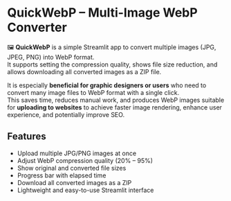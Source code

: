 # QuickWebP – Multi-Image WebP Converter

🖼️ **QuickWebP** is a simple Streamlit app to convert multiple images (JPG, JPEG, PNG) into WebP format.  
It supports setting the compression quality, shows file size reduction, and allows downloading all converted images as a ZIP file.  

It is especially **beneficial for graphic designers or users** who need to convert many image files to WebP format with a single click.  
This saves time, reduces manual work, and produces WebP images suitable for **uploading to websites** to achieve faster image rendering, enhance user experience, and potentially improve SEO.



## Features

- Upload multiple JPG/PNG images at once
- Adjust WebP compression quality (20% – 95%)
- Show original and converted file sizes
- Progress bar with elapsed time
- Download all converted images as a ZIP
- Lightweight and easy-to-use Streamlit interface

